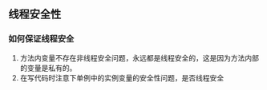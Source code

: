 ## 线程安全性


### 如何保证线程安全

1. 方法内变量不存在非线程安全问题，永远都是线程安全的，这是因为方法内部的变量是私有的。
2. 在写代码时注意下单例中的实例变量的安全性问题，是否线程安全